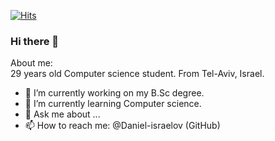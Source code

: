 [![Hits](https://hits.seeyoufarm.com/api/incr/badge.svg?url=https%3A%2F%2Fgithub.com%2FDaniel-israelov&count_bg=%2379C83D&title_bg=%23555555&icon=&icon_color=%23E7E7E7&title=hits&edge_flat=false)](https://hits.seeyoufarm.com)
### Hi there 👋
<!--
**Daniel-israelov/Daniel-israelov** is a ✨ _special_ ✨ repository because its `README.md` (this file) appears on your GitHub profile.
-->
About me:  
29 years old Computer science student.
From Tel-Aviv, Israel.

- 🔭 I’m currently working on my B.Sc degree.
- 🌱 I’m currently learning Computer science.
- 💬 Ask me about ...
- 📫 How to reach me: @Daniel-israelov (GitHub)
